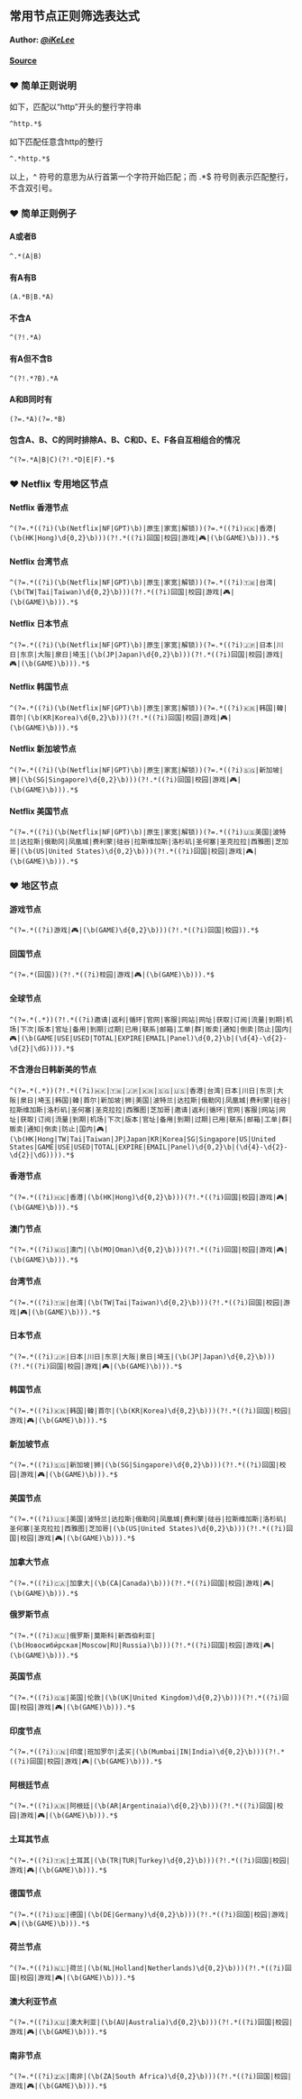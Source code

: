 ## 常用节点正则筛选表达式

#### Author: [_@iKeLee_](https://t.me/iKeLee)  

#### [Source](https://getupnote.com/share/notes/zSn1ShBmzNYISKcTgjXE5oHMrNf2/8ad8f22f-09a3-408c-bd44-8bed65a2b3e4)



### ❤️ 简单正则说明
如下，匹配以“http”开头的整行字符串

```
^http.*$
```

如下匹配任意含http的整行

```
^.*http.*$
```

以上，^ 符号的意思为从行首第一个字符开始匹配；而 .*$ 符号则表示匹配整行，不含双引号。

### ❤️ 简单正则例子

#### A或者B

```
^.*(A|B)
```

#### 有A有B

```
(A.*B|B.*A)
```

#### 不含A

```
^(?!.*A)
```

#### 有A但不含B

```
^(?!.*?B).*A
```

#### A和B同时有

```
(?=.*A)(?=.*B)
```

#### 包含A、B、C的同时排除A、B、C和D、E、F各自互相组合的情况

```
^(?=.*A|B|C)(?!.*D|E|F).*$
```

### ❤️ Netflix 专用地区节点

#### Netflix 香港节点

```
^(?=.*((?i)(\b(Netflix|NF|GPT)\b)|原生|家宽|解锁))(?=.*((?i)🇭🇰|香港|(\b(HK|Hong)\d{0,2}\b)))(?!.*((?i)回国|校园|游戏|🎮|(\b(GAME)\b))).*$
```

#### Netflix 台湾节点

```
^(?=.*((?i)(\b(Netflix|NF|GPT)\b)|原生|家宽|解锁))(?=.*((?i)🇹🇼|台湾|(\b(TW|Tai|Taiwan)\d{0,2}\b)))(?!.*((?i)回国|校园|游戏|🎮|(\b(GAME)\b))).*$
```

#### Netflix 日本节点

```
^(?=.*((?i)(\b(Netflix|NF|GPT)\b)|原生|家宽|解锁))(?=.*((?i)🇯🇵|日本|川日|东京|大阪|泉日|埼玉|(\b(JP|Japan)\d{0,2}\b)))(?!.*((?i)回国|校园|游戏|🎮|(\b(GAME)\b))).*$
```

#### Netflix 韩国节点

```
^(?=.*((?i)(\b(Netflix|NF|GPT)\b)|原生|家宽|解锁))(?=.*((?i)🇰🇷|韩国|韓|首尔|(\b(KR|Korea)\d{0,2}\b)))(?!.*((?i)回国|校园|游戏|🎮|(\b(GAME)\b))).*$
```

#### Netflix 新加坡节点

```
^(?=.*((?i)(\b(Netflix|NF|GPT)\b)|原生|家宽|解锁))(?=.*((?i)🇸🇬|新加坡|狮|(\b(SG|Singapore)\d{0,2}\b)))(?!.*((?i)回国|校园|游戏|🎮|(\b(GAME)\b))).*$
```

#### Netflix 美国节点

```
^(?=.*((?i)(\b(Netflix|NF|GPT)\b)|原生|家宽|解锁))(?=.*((?i)🇺🇸美国|波特兰|达拉斯|俄勒冈|凤凰城|费利蒙|硅谷|拉斯维加斯|洛杉矶|圣何塞|圣克拉拉|西雅图|芝加哥|(\b(US|United States)\d{0,2}\b)))(?!.*((?i)回国|校园|游戏|🎮|(\b(GAME)\b))).*$
```

### ❤️ 地区节点

#### 游戏节点

```
^(?=.*((?i)游戏|🎮|(\b(GAME)\d{0,2}\b)))(?!.*((?i)回国|校园)).*$
```

#### 回国节点

```
^(?=.*(回国))(?!.*((?i)校园|游戏|🎮|(\b(GAME)\b))).*$
```

#### 全球节点

```
^(?=.*(.*))(?!.*((?i)邀请|返利|循环|官网|客服|网站|网址|获取|订阅|流量|到期|机场|下次|版本|官址|备用|到期|过期|已用|联系|邮箱|工单|群|贩卖|通知|倒卖|防止|国内|🎮|(\b(GAME|USE|USED|TOTAL|EXPIRE|EMAIL|Panel)\d{0,2}\b|(\d{4}-\d{2}-\d{2}|\dG)))).*$
```

#### 不含港台日韩新美的节点

```
^(?=.*(.*))(?!.*((?i)🇭🇰|🇹🇼|🇯🇵|🇰🇷|🇸🇬|🇺🇸|香港|台湾|日本|川日|东京|大阪|泉日|埼玉|韩国|韓|首尔|新加坡|狮|美国|波特兰|达拉斯|俄勒冈|凤凰城|费利蒙|硅谷|拉斯维加斯|洛杉矶|圣何塞|圣克拉拉|西雅图|芝加哥|邀请|返利|循环|官网|客服|网站|网址|获取|订阅|流量|到期|机场|下次|版本|官址|备用|到期|过期|已用|联系|邮箱|工单|群|贩卖|通知|倒卖|防止|国内|🎮|(\b(HK|Hong|TW|Tai|Taiwan|JP|Japan|KR|Korea|SG|Singapore|US|United States|GAME|USE|USED|TOTAL|EXPIRE|EMAIL|Panel)\d{0,2}\b|(\d{4}-\d{2}-\d{2}|\dG)))).*$
```

#### 香港节点

```
^(?=.*((?i)🇭🇰|香港|(\b(HK|Hong)\d{0,2}\b)))(?!.*((?i)回国|校园|游戏|🎮|(\b(GAME)\b))).*$
```

#### 澳门节点

```
^(?=.*((?i)🇲🇴|澳门|(\b(MO|Oman)\d{0,2}\b)))(?!.*((?i)回国|校园|游戏|🎮|(\b(GAME)\b))).*$
```

#### 台湾节点

```
^(?=.*((?i)🇹🇼|台湾|(\b(TW|Tai|Taiwan)\d{0,2}\b)))(?!.*((?i)回国|校园|游戏|🎮|(\b(GAME)\b))).*$
```

#### 日本节点

```
^(?=.*((?i)🇯🇵|日本|川日|东京|大阪|泉日|埼玉|(\b(JP|Japan)\d{0,2}\b)))(?!.*((?i)回国|校园|游戏|🎮|(\b(GAME)\b))).*$
```

#### 韩国节点

```
^(?=.*((?i)🇰🇷|韩国|韓|首尔|(\b(KR|Korea)\d{0,2}\b)))(?!.*((?i)回国|校园|游戏|🎮|(\b(GAME)\b))).*$
```

#### 新加坡节点

```
^(?=.*((?i)🇸🇬|新加坡|狮|(\b(SG|Singapore)\d{0,2}\b)))(?!.*((?i)回国|校园|游戏|🎮|(\b(GAME)\b))).*$
```

#### 美国节点

```
^(?=.*((?i)🇺🇸|美国|波特兰|达拉斯|俄勒冈|凤凰城|费利蒙|硅谷|拉斯维加斯|洛杉矶|圣何塞|圣克拉拉|西雅图|芝加哥|(\b(US|United States)\d{0,2}\b)))(?!.*((?i)回国|校园|游戏|🎮|(\b(GAME)\b))).*$
```

#### 加拿大节点

```
^(?=.*((?i)🇨🇦|加拿大|(\b(CA|Canada)\b)))(?!.*((?i)回国|校园|游戏|🎮|(\b(GAME)\b))).*$
```

#### 俄罗斯节点

```
^(?=.*((?i)🇷🇺|俄罗斯|莫斯科|新西伯利亚|(\b(Новосиби́рская|Moscow|RU|Russia)\b)))(?!.*((?i)回国|校园|游戏|🎮|(\b(GAME)\b))).*$
```

#### 英国节点

```
^(?=.*((?i)🇬🇧|英国|伦敦|(\b(UK|United Kingdom)\d{0,2}\b)))(?!.*((?i)回国|校园|游戏|🎮|(\b(GAME)\b))).*$
```

#### 印度节点

```
^(?=.*((?i)🇮🇳|印度|班加罗尔|孟买|(\b(Mumbai|IN|India)\d{0,2}\b)))(?!.*((?i)回国|校园|游戏|🎮|(\b(GAME)\b))).*$
```

#### 阿根廷节点

```
^(?=.*((?i)🇦🇷|阿根廷|(\b(AR|Argentinaia)\d{0,2}\b)))(?!.*((?i)回国|校园|游戏|🎮|(\b(GAME)\b))).*$
```

#### 土耳其节点

```
^(?=.*((?i)🇹🇷|土耳其|(\b(TR|TUR|Turkey)\d{0,2}\b)))(?!.*((?i)回国|校园|游戏|🎮|(\b(GAME)\b))).*$
```

#### 德国节点

```
^(?=.*((?i)🇩🇪|德国|(\b(DE|Germany)\d{0,2}\b)))(?!.*((?i)回国|校园|游戏|🎮|(\b(GAME)\b))).*$
```

#### 荷兰节点

```
^(?=.*((?i)🇳🇱|荷兰|(\b(NL|Holland|Netherlands)\d{0,2}\b)))(?!.*((?i)回国|校园|游戏|🎮|(\b(GAME)\b))).*$
```

#### 澳大利亚节点

```
^(?=.*((?i)🇦🇺|澳大利亚|(\b(AU|Australia)\d{0,2}\b)))(?!.*((?i)回国|校园|游戏|🎮|(\b(GAME)\b))).*$
```

#### 南非节点

```
^(?=.*((?i)🇿🇦|南非|(\b(ZA|South Africa)\d{0,2}\b)))(?!.*((?i)回国|校园|游戏|🎮|(\b(GAME)\b))).*$
```
